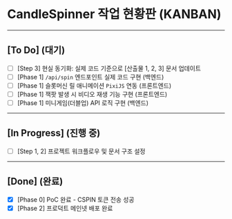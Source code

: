 # CandleSpinner 작업 현황판 (KANBAN)

---

## [To Do] (대기)

- [ ] [Step 3] 현실 동기화: 실제 코드 기준으로 [산출물 1, 2, 3] 문서 업데이트
- [ ] [Phase 1] `/api/spin` 엔드포인트 실제 코드 구현 (백엔드)
- [ ] [Phase 1] 슬롯머신 릴 애니메이션 `PixiJS` 연동 (프론트엔드)
- [ ] [Phase 1] 잭팟 발생 시 비디오 재생 기능 구현 (프론트엔드)
- [ ] [Phase 1] 미니게임(더블업) API 로직 구현 (백엔드)

---

## [In Progress] (진행 중)

- [ ] [Step 1, 2] 프로젝트 워크플로우 및 문서 구조 설정

---

## [Done] (완료)

- [x] [Phase 0] PoC 완료 - CSPIN 토큰 전송 성공
- [x] [Phase 2] 프로덕트 메인넷 배포 완료
